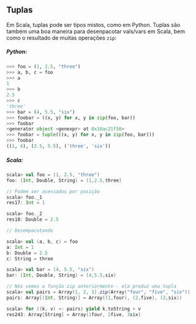 Tuplas
------

Em Scala, tuplas pode ser tipos mistos, como em Python. Tuplas são também uma boa maneira para desenpacotar vals/vars em Scala, bem como o resultado de muitas operações `zip`: 

##### Python:
```python
>>> foo = (1, 2.5, "three")
>>> a, b, c = foo
>>> a
1
>>> b
2.5
>>> c
'three'
>>> bar = (4, 5.5, "six")
>>> foobar = ((x, y) for x, y in zip(foo, bar))
>>> foobar
<generator object <genexpr> at 0x10ac21f50>
>>> foobar = tuple(((x, y) for x, y in zip(foo, bar)))
>>> foobar
((1, 4), (2.5, 5.5), ('three', 'six'))
```

##### Scala:
```scala
scala> val foo = (1, 2.5, "three")
foo: (Int, Double, String) = (1,2.5,three)

// Podem ser acessados por posição
scala> foo._1
res17: Int = 1

scala> foo._2
res18: Double = 2.5

// Desempacotando

scala> val (a, b, c) = foo
a: Int = 1
b: Double = 2.5
c: String = three

scala> val bar = (4, 5.5, "six")
bar: (Int, Double, String) = (4,5.5,six)

// Nós vemos a função zip anteriormente - ela produz uma tupla
scala> val pairs = Array(1, 2, 3).zip(Array("four", "five", "six"))
pairs: Array[(Int, String)] = Array((1,four), (2,five), (3,six))

scala> for ((k, v) <- pairs) yield k.toString + v
res243: Array[String] = Array(1four, 2five, 3six)
```
